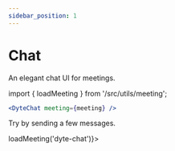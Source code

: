 ```yaml
---
sidebar_position: 1
---
```


# Chat

An elegant chat UI for meetings.

import { loadMeeting } from '/src/utils/meeting';

```jsx
<DyteChat meeting={meeting} />
```

Try by sending a few messages.

<div class="chat-preview" ref={() => loadMeeting('dyte-chat')}>
    <dyte-chat id='dyte-chat' className="flex-1" />
</div>
